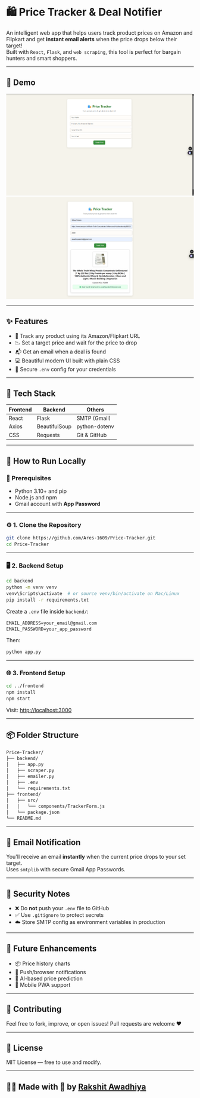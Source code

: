 <h1>🛍️ Price Tracker & Deal Notifier</h1>

<p>
  An intelligent web app that helps users track product prices on Amazon and Flipkart and get
  <strong>instant email alerts</strong> when the price drops below their target!<br>
  Built with <code>React</code>, <code>Flask</code>, and <code>web scraping</code>, this tool is perfect for bargain hunters and smart shoppers.
</p>

---

<h2>📸 Demo</h2>

![FORM](screenshots/screenshot2.png)
![FORM](screenshots/screenshot1.png)

---

<h2>✨ Features</h2>

<ul>
  <li>🎯 Track any product using its Amazon/Flipkart URL</li>
  <li>📉 Set a target price and wait for the price to drop</li>
  <li>📬 Get an email when a deal is found</li>
  <li>💻 Beautiful modern UI built with plain CSS</li>
  <li>🔐 Secure <code>.env</code> config for your credentials</li>
</ul>

---

<h2>🧱 Tech Stack</h2>

<table>
  <thead>
    <tr>
      <th>Frontend</th>
      <th>Backend</th>
      <th>Others</th>
    </tr>
  </thead>
  <tbody>
    <tr>
      <td>React</td>
      <td>Flask</td>
      <td>SMTP (Gmail)</td>
    </tr>
    <tr>
      <td>Axios</td>
      <td>BeautifulSoup</td>
      <td>python-dotenv</td>
    </tr>
    <tr>
      <td>CSS</td>
      <td>Requests</td>
      <td>Git & GitHub</td>
    </tr>
  </tbody>
</table>

---

<h2>🚀 How to Run Locally</h2>

<h3>🧰 Prerequisites</h3>

<ul>
  <li>Python 3.10+ and pip</li>
  <li>Node.js and npm</li>
  <li>Gmail account with <strong>App Password</strong></li>
</ul>

---

<h3>⚙️ 1. Clone the Repository</h3>

```bash
git clone https://github.com/Ares-1609/Price-Tracker.git
cd Price-Tracker
```

---

<h3>🖥️ 2. Backend Setup</h3>

```bash
cd backend
python -m venv venv
venv\Scripts\activate  # or source venv/bin/activate on Mac/Linux
pip install -r requirements.txt
```

Create a <code>.env</code> file inside <code>backend/</code>:

```
EMAIL_ADDRESS=your_email@gmail.com
EMAIL_PASSWORD=your_app_password
```

Then:

```bash
python app.py
```

---

<h3>🌐 3. Frontend Setup</h3>

```bash
cd ../frontend
npm install
npm start
```

Visit: <a href="http://localhost:3000" target="_blank">http://localhost:3000</a>

---

<h2>📦 Folder Structure</h2>

```text
Price-Tracker/
├── backend/
│   ├── app.py
│   ├── scraper.py
│   ├── emailer.py
│   ├── .env
│   └── requirements.txt
├── frontend/
│   ├── src/
│   │   └── components/TrackerForm.js
│   └── package.json
└── README.md
```

---

<h2>📧 Email Notification</h2>

<p>
  You'll receive an email <strong>instantly</strong> when the current price drops to your set target.<br>
  Uses <code>smtplib</code> with secure Gmail App Passwords.
</p>

---

<h2>🔐 Security Notes</h2>

<ul>
  <li>❌ Do <strong>not</strong> push your <code>.env</code> file to GitHub</li>
  <li>✅ Use <code>.gitignore</code> to protect secrets</li>
  <li>☁️ Store SMTP config as environment variables in production</li>
</ul>

---

<h2>🎯 Future Enhancements</h2>

<ul>
  <li>📦 Price history charts</li>
  <li>🔔 Push/browser notifications</li>
  <li>🧠 AI-based price prediction</li>
  <li>📱 Mobile PWA support</li>
</ul>

---

<h2>🤝 Contributing</h2>

Feel free to fork, improve, or open issues! Pull requests are welcome ❤️

---

<h2>📄 License</h2>

MIT License — free to use and modify.

---

<h2>🧑‍💻 Made with 💙 by <a href="https://github.com/Ares-1609" target="_blank">Rakshit Awadhiya</a></h2>
